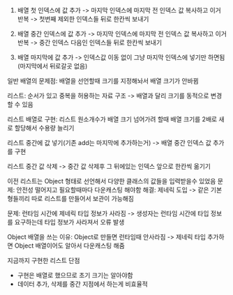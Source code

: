 1. 배열 첫 인덱스에 값 추가
-> 마지막 인덱스에 마지막 전 인덱스 값 복사하고 이거 반복
-> 첫번째 제외한 인덱스들 뒤로 한칸씩 보내기

2. 배열 중간 인덱스에 값 추가
-> 마지막 인덱스에 마지막 전 인덱스 값 복사하고 이거 반복
-> 중간 인덱스 다음인 인덱스들 뒤로 한칸씩 보내기

3. 배열 마지막에 값 추가
-> 인덱스값 이동 없이 그냥 마지막 인덱스에 넣기만 하면됨(마지막에서 뒤로갈곳 없음)


일반 배열의 문제점: 배열을 선언할때 크기를 지정해놔서 배열 크기가 안바뀜

리스트: 순서가 있고 중복을 허용하는 자료 구조
-> 배열과 달리 크기를 동적으로 변경할 수 있음 

리스트 배열로 구현:
리스트 원소개수가 배열 크기 넘어가려 할때 배열 크기를 2배로 새로 할당해서 수용량 늘리기

리스트 중간에 값 넣기(기존 add는 마지막에 추가하는거)
-> 배열 중간 인덱스 값 추가를 구현

리스트 중간 값 삭제
-> 중간 값 삭제후 그 뒤에있는 인덱스 앞으로 한칸씩 옮기기


이전 리스트는 Object 형태로 선언해서 다양한 클래스의 값들을 입력받을수 있었음
문제: 안전성 떨어지고 필요할때마다 다운캐스팅 해야함
해결: 제네릭 도입
-> 같은 기본형들끼리 따로 리스트를 만들어서 보관이 가능해짐

문제: 런타임 시간에 제네릭 타입 정보가 사라짐
-> 생성자는 런타임 시간에 타입 정보를 요구하는데 타입 정보가 사라져서 오류 발생

Object 배열을 쓰는 이유: Object로 만들면 런타임때 안사라짐
-> 제네릭 타입 추가하면 Object 배열이어도 알아서 다운캐스팅 해줌


지금까지 구현한 리스트 단점
- 구현은 배열로 했으므로 초기 크기는 알아야함
- 데이터 추가, 삭제를 중간 지점에서 하는게 비효율적